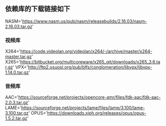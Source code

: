 ## 依赖库的下载链接如下

NASM='https://www.nasm.us/pub/nasm/releasebuilds/2.16.03/nasm-2.16.03.tar.gz'

### 视频库
X264='https://code.videolan.org/videolan/x264/-/archive/master/x264-master.tar.gz'
X265='https://bitbucket.org/multicoreware/x265_git/downloads/x265_3.6.tar.gz'
VPX='http://ftp2.osuosl.org/pub/blfs/conglomeration/libvpx/libvpx-1.14.0.tar.gz'

### 音频库
AAC='https://sourceforge.net/projects/opencore-amr/files/fdk-aac/fdk-aac-2.0.3.tar.gz'
LAME='https://sourceforge.net/projects/lame/files/lame/3.100/lame-3.100.tar.gz'
OPUS='https://downloads.xiph.org/releases/opus/opus-1.5.2.tar.gz'


